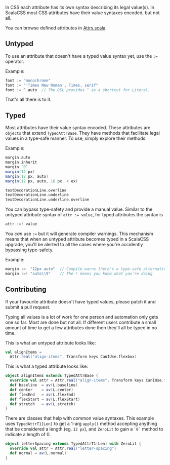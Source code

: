 In CSS each attribute has its own syntax describing its legal value(s).
In ScalaCSS most CSS attributes have their value syntaxes encoded, but not all.

You can browse defined attributes in [Attrs.scala](https://github.com/japgolly/scalacss/blob/master/core/src/main/scala/scalacss/Attrs.scala).

## Untyped

To use an attribute that doesn't have a typed value syntax yet,
use the `:=` operator.

Example:
```scala
font := "monochrome"
font := "'Times New Roman', Times, serif"
font := ^.auto  // The DSL provides ^ as a shortcut for Literal.
```

That's all there is to it.

## Typed

Most attributes have their value syntax encoded.
These attributes are `objects` that extend `TypedAttrBase`.
They have methods that facilitate legal values in a type-safe manner.
To use, simply explore their methods.

Example:
```scala
margin.auto
margin.inherit
margin.`0`
margin(12 px)
margin(12 px, auto)
margin(12 px, auto, 16 px, 4 ex)

textDecorationLine.overline
textDecorationLine.underline
textDecorationLine.underline.overline
```

You can bypass type-safety and provide a manual value.
Similar to the untyped attribute syntax of `attr := value`,
for typed attributes the syntax is
```scala
attr :=! value
```

You _can_ use `:=` but it will generate compiler warnings.
This mechanism means that when an untyped attribute becomes typed in a ScalaCSS
upgrade, you'll be alerted to all the cases where you're accidently bypassing
type-safety.

Example:
```scala
margin :=  "12px auto"  // Compile warns there's a type-safe alternative
margin :=! "auto\\9"    // The ! means you know what you're doing
```

## Contributing

If your favourite attribute doesn't have typed values, please patch it and
submit a pull request.

Typing all values is a lot of work for one person and automation only gets one
so far. Most are done but not all.
If different users contribute a small amount of time to get a few
attributes done then they'll all be typed in no time.

This is what an untyped attribute looks like:
```scala
val alignItems =
  Attr.real("align-items", Transform keys CanIUse.flexbox)
```

This is what a typed attribute looks like:
```scala
object alignItems extends TypedAttrBase {
  override val attr = Attr.real("align-items", Transform keys CanIUse.flexbox)
  def baseline  = av(L.baseline)
  def center    = av(L.center)
  def flexEnd   = av(L.flexEnd)
  def flexStart = av(L.flexStart)
  def stretch   = av(L.stretch)
}
```

There are classes that help with common value syntaxes.
This example uses `TypedAttrT1[Len]` to get a 1-arg `apply()` method accepting
anything that be considered a length (eg. `12 px`), and `ZeroLit` to gain a
<code>&#96;0&#96;</code> method to indicate a length of 0.
```scala
object letterSpacing extends TypedAttrT1[Len] with ZeroLit {
  override val attr = Attr.real("letter-spacing")
  def normal = av(L.normal)
}
```
